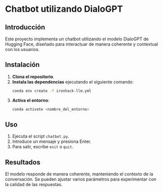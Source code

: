 # Chatbot utilizando DialoGPT

## Introducción
Este proyecto implementa un chatbot utilizando el modelo DialoGPT de Hugging Face, diseñado para interactuar de manera coherente y contextual con los usuarios.

## Instalación
1. **Clona el repositorio**.
2. **Instala las dependencias** ejecutando el siguiente comando:
   ```bash
   conda env create -f ironhack-llm.yml
   ```
3. **Activa el entorno**:
   ```bash
   conda activate <nombre_del_entorno>
   ```

## Uso
1. Ejecuta el script `chatbot.py`.
2. Introduce un mensaje y presiona Enter.
3. Para salir, escribe `exit` o `quit`.

## Resultados
El modelo responde de manera coherente, manteniendo el contexto de la conversación. Se pueden ajustar varios parámetros para experimentar con la calidad de las respuestas.
